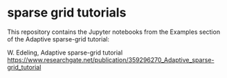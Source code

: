 # sparse grid tutorials

This repository contains the Jupyter notebooks from the Examples section of the Adaptive sparse-grid tutorial:

W. Edeling, Adaptive sparse-grid tutorial
https://www.researchgate.net/publication/359296270_Adaptive_sparse-grid_tutorial
